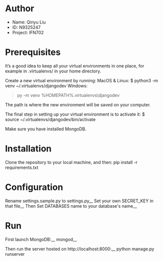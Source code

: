 # Author
<ul>
  <li>Name: Qinyu Liu</li>
  <li>ID: N9325247</li>
  <li>Project: IFN702</li>
</ul>

# Prerequisites
It’s a good idea to keep all your virtual environments in one place, for example in .virtualenvs/ in your home directory.

Create a new virtual environment by running:
MacOS & Linux:
$ python3 -m venv ~/.virtualenvs/djangodev
Windows:
> py -m venv %HOMEPATH%\.virtualenvs\djangodev

The path is where the new environment will be saved on your computer.

The final step in setting up your virtual environment is to activate it:
$ source ~/.virtualenvs/djangodev/bin/activate

Make sure you have installed MongoDB.

# Installation
Clone the repository to your local machine, and then:
pip install -r requirements.txt

# Configuration
Rename settings.sample.py to settings.py__
Set your own SECRET_KEY in that file__
Then Set DATABASES name to your database's name__

# Run
First launch MongoDB:__
mongod__

Then run the server hosted on http://localhost:8000:__
python manage.py runserver
